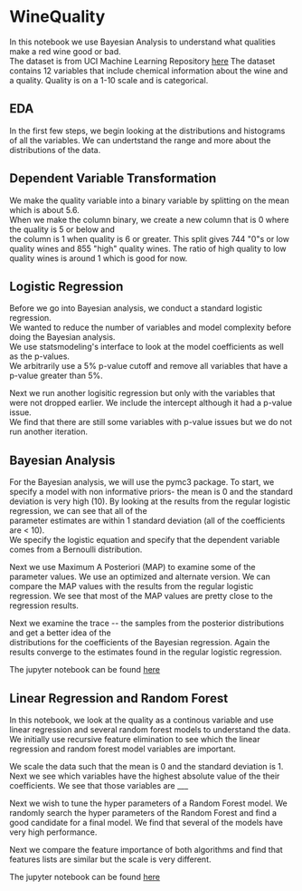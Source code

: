 # WineQuality

In this notebook we use Bayesian Analysis to understand what qualities make a red wine good or bad.  
The dataset is from UCI Machine Learning Repository [here](https://archive.ics.uci.edu/ml/datasets/Wine+Quality)
The dataset contains 12 variables that include chemical information about the wine and a quality. 
Quality is on a 1-10 scale and is categorical. 

## EDA 
In the first few steps, we begin looking at the distributions and histograms of all the variables. We can undertstand the range and more about the distributions of the data. 

## Dependent Variable Transformation 

We make the quality variable into a binary variable by splitting on the mean which is about 5.6.  
When we make the column binary, we create a new column that is 0 where the quality is 5 or below and  
the column is 1 when quality is 6 or greater. This split gives 744 "0"s or low quality wines and 855 "high" quality wines. 
The ratio of high quality to low quality wines is around 1 which is good for now. 


## Logistic Regression  

Before we go into Bayesian analysis, we conduct a standard logistic regression.  
We wanted to reduce the number of variables and model complexity before doing the Bayesian analysis.  
We use statsmodeling's interface to look at the model coefficients as well as the p-values.  
We arbitrarily use a 5% p-value cutoff and remove all variables that have a p-value greater than 5%. 

Next we run another logisitic regression but only with the variables that were not dropped earlier.
We include the intercept although it had a p-value issue.  
We find that there are still some variables with p-value issues but we do not run another iteration. 

## Bayesian Analysis  

For the Bayesian analysis, we will use the pymc3 package. 
To start, we specify a model with non informative priors- the mean is 0 and the standard deviation is very high (10). 
By looking at the results from the regular logistic regression, we can see that all of the  
parameter estimates are within 1 standard deviation (all of the coefficients are < 10).  
We specify the logistic equation and specify that the dependent variable comes from a Bernoulli distribution. 

Next we use Maximum A Posteriori (MAP) to examine some of the parameter values. We use an optimized and alternate version. 
We can compare the MAP values with the results from the regular logistic regression. 
We see that most of the MAP values are pretty close to the regression results. 

Next we examine the trace -- the samples from the posterior distributions and get a better idea of the  
distributions for the coefficients of the Bayesian regression. Again the results converge to the estimates found in the 
regular logistic regression. 

The jupyter notebook can be found [here](https://github.com/malctaylor15/Wine_Quality/blob/master/Bayesian%20Start.ipynb)


## Linear Regression and Random Forest 

In this notebook, we look at the quality as a continous variable and use linear regression and several random forest models to understand the data. We initially use recursive feature elimination to see which the linear regression and random forest model variables are important. 

We scale the data such that the mean is 0 and the standard deviation is 1. Next we see which variables have the highest absolute value of the their coefficients. We see that those variables are ___ 

Next we wish to tune the hyper parameters of a Random Forest model. We randomly search the hyper parameters of the Random Forest and find a good candidate for a final model. We find that several of the models have very high performance.  

Next we compare the feature importance of both algorithms and find that features lists are similar but the scale is very different. 

The jupyter notebook can be found [here](https://github.com/malctaylor15/Wine_Quality/blob/master/Wine%20Linear%20Regression%20and%20Random%20Forest.ipynb)










